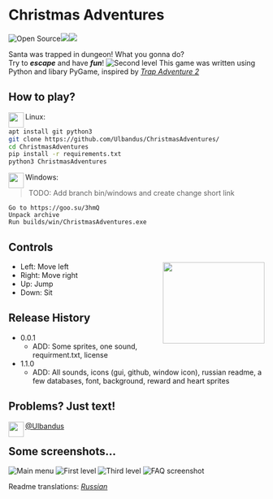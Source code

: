 # Christmas Adventures

![Open Source](https://img.shields.io/static/v1?label=OS&message=Open%20Source&color=White)![](https://img.shields.io/static/v1?label=U&message=Unlicensed&color=black)![](https://img.shields.io/static/v1?label=YL&message=YandexLyceumProject&color=red)

Santa was trapped in dungeon! What you gonna do?  
Try to ***escape*** and have ***fun***!
![Second level](https://i.imgur.com/1Ow2MrN.png)
This game was written using Python and libary PyGame, inspired by *[Trap Adventure 2](http://trapadventure2.org/)*

## How to play?
<img align="left" width="30" height="30" src="https://i.imgur.com/0hv6SOQ.png">
   Linux:

```sh
apt install git python3
git clone https://github.com/Ulbandus/ChristmasAdventures/
cd ChristmasAdventures
pip install -r requirements.txt
python3 ChristmasAdventures 
```

<img align="left" width="30" height="30" src="https://i.imgur.com/tD6vH32.png">
Windows:

> TODO: Add branch bin/windows and create change short link 

```
Go to https://goo.su/3hmQ
Unpack archive
Run builds/win/ChristmasAdventures.exe
```

## Controls
<img align="right" width="200" height="160" src="https://i.imgur.com/TQK70fH.jpg">

* Left: Move left   
* Right: Move right  
* Up: Jump   
* Down: Sit

## Release History 

* 0.0.1
    * ADD: Some sprites, one sound, requirment.txt, license
* 1.1.0
    * ADD: All sounds, icons (gui, github, window icon),
    russian readme, a few databases, font, background, reward and heart sprites

## Problems? Just text!
<img align="left" width="30" height="30" src="https://i.imgur.com/62nfi9Z.png">
  
  [@Ulbandus](https://tlgg.ru/Ulbandus)


## Some screenshots...
![Main menu](https://i.imgur.com/pnNN4TU.png)
![First level](https://i.imgur.com/mGWVcD2.png)
![Third level](https://i.imgur.com/V8JV70w.png)
![FAQ screenshot](https://i.imgur.com/Svu5xkI.png)

Readme translations: [*Russian*](https://github.com/Ulbandus/ChristmasAdventures/blob/master/docs/readme_ru.md)